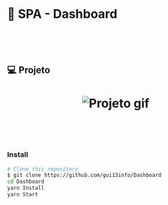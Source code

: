 # :pushpin: SPA - Dashboard

<br/><br/><br/>
## :computer: Projeto
<h1 align="center">
<img src="https://github.com/gui13info/Dashboard/blob/master/screen/Dashboard%20DevMedia.gif" alt="Projeto gif" />
</h1>

<br/><br/><br/>
### Install
```bash
# Clone this repository
$ git clone https://github.com/gui13info/Dashboard
cd Dashboard
yarn Install
yarn Start
